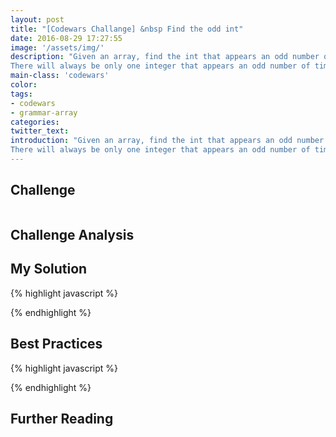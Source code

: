 ```yaml
---
layout: post
title: "[Codewars Challange] &nbsp Find the odd int"
date: 2016-08-29 17:27:55
image: '/assets/img/'
description: "Given an array, find the int that appears an odd number of times.
There will always be only one integer that appears an odd number of times."
main-class: 'codewars'
color:
tags:
- codewars
- grammar-array
categories:
twitter_text:
introduction: "Given an array, find the int that appears an odd number of times.
There will always be only one integer that appears an odd number of times."
---
```

## Challenge

```

```

## Challenge Analysis


## My Solution

{% highlight javascript %}

{% endhighlight %}


## Best Practices

{% highlight javascript %}

{% endhighlight %}


## Further Reading
